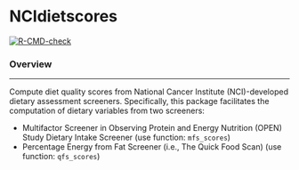 # NCIdietscores

 <!-- badges: start -->
  [![R-CMD-check](https://github.com/cmainov/NCIdietscores/actions/workflows/R-CMD-check.yaml/badge.svg)](https://github.com/cmainov/NCIdietscores/actions/workflows/R-CMD-check.yaml)
  <!-- badges: end -->
  
### Overview
___

Compute diet quality scores from National Cancer Institute (NCI)-developed dietary assessment screeners. Specifically, this package facilitates the computation of dietary variables from two screeners:


* Multifactor Screener in Observing Protein and Energy Nutrition (OPEN) Study Dietary Intake Screener (use function: `mfs_scores`)
* Percentage Energy from Fat Screener (i.e., The Quick Food Scan) (use function: `qfs_scores`)


